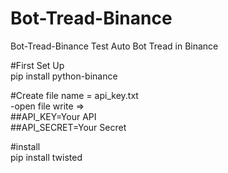 # Bot-Tread-Binance
Bot-Tread-Binance Test Auto Bot Tread in Binance

#First Set Up <br>
pip install python-binance

#Create file name = api_key.txt <br>
-open file write => <br> 
##API_KEY=Your API<br>
##API_SECRET=Your Secret 

#install <br>
pip install twisted <br>

